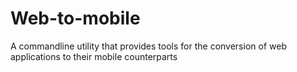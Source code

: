 # Web-to-mobile
A commandline utility that provides tools for the conversion of web applications to their mobile counterparts
